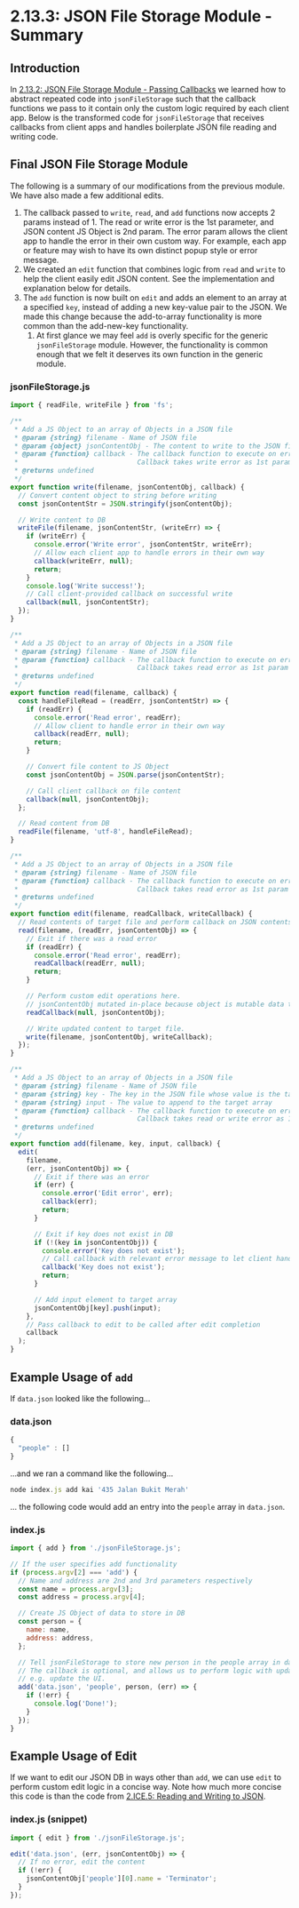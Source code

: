 # 2.13.3: JSON File Storage Module - Summary

## Introduction

In [2.13.2: JSON File Storage Module - Passing Callbacks](2.13.2-json-file-storage-module-passing-callbacks.md) we learned how to abstract repeated code into `jsonFileStorage` such that the callback functions we pass to it contain only the custom logic required by each client app. Below is the transformed code for `jsonFileStorage` that receives callbacks from client apps and handles boilerplate JSON file reading and writing code.

## Final JSON File Storage Module

The following is a summary of our modifications from the previous module. We have also made a few additional edits.

1. The callback passed to `write`, `read`, and `add` functions now accepts 2 params instead of 1. The read or write error is the 1st parameter, and JSON content JS Object is 2nd param. The error param allows the client app to handle the error in their own custom way. For example, each app or feature may wish to have its own distinct popup style or error message.
2. We created an `edit` function that combines logic from `read` and `write` to help the client easily edit JSON content. See the implementation and explanation below for details.
3. The `add` function is now built on `edit` and adds an element to an array at a specified `key`, instead of adding a new key-value pair to the JSON. We made this change because the add-to-array functionality is more common than the add-new-key functionality.
   1. At first glance we may feel `add` is overly specific for the generic `jsonFileStorage` module. However, the functionality is common enough that we felt it deserves its own function in the generic module.

### jsonFileStorage.js

```javascript
import { readFile, writeFile } from 'fs';

/**
 * Add a JS Object to an array of Objects in a JSON file
 * @param {string} filename - Name of JSON file
 * @param {object} jsonContentObj - The content to write to the JSON file
 * @param {function} callback - The callback function to execute on error or success
 *                              Callback takes write error as 1st param and JS Object as 2nd param.
 * @returns undefined
 */
export function write(filename, jsonContentObj, callback) {
  // Convert content object to string before writing
  const jsonContentStr = JSON.stringify(jsonContentObj);

  // Write content to DB
  writeFile(filename, jsonContentStr, (writeErr) => {
    if (writeErr) {
      console.error('Write error', jsonContentStr, writeErr);
      // Allow each client app to handle errors in their own way
      callback(writeErr, null);
      return;
    }
    console.log('Write success!');
    // Call client-provided callback on successful write
    callback(null, jsonContentStr);
  });
}

/**
 * Add a JS Object to an array of Objects in a JSON file
 * @param {string} filename - Name of JSON file
 * @param {function} callback - The callback function to execute on error or success
 *                              Callback takes read error as 1st param and JS Object as 2nd param.
 * @returns undefined
 */
export function read(filename, callback) {
  const handleFileRead = (readErr, jsonContentStr) => {
    if (readErr) {
      console.error('Read error', readErr);
      // Allow client to handle error in their own way
      callback(readErr, null);
      return;
    }

    // Convert file content to JS Object
    const jsonContentObj = JSON.parse(jsonContentStr);

    // Call client callback on file content
    callback(null, jsonContentObj);
  };

  // Read content from DB
  readFile(filename, 'utf-8', handleFileRead);
}

/**
 * Add a JS Object to an array of Objects in a JSON file
 * @param {string} filename - Name of JSON file
 * @param {function} callback - The callback function to execute on error or success
 *                              Callback takes read error as 1st param and JS Object as 2nd param.
 * @returns undefined
 */
export function edit(filename, readCallback, writeCallback) {
  // Read contents of target file and perform callback on JSON contents
  read(filename, (readErr, jsonContentObj) => {
    // Exit if there was a read error
    if (readErr) {
      console.error('Read error', readErr);
      readCallback(readErr, null);
      return;
    }

    // Perform custom edit operations here.
    // jsonContentObj mutated in-place because object is mutable data type.
    readCallback(null, jsonContentObj);

    // Write updated content to target file.
    write(filename, jsonContentObj, writeCallback);
  });
}

/**
 * Add a JS Object to an array of Objects in a JSON file
 * @param {string} filename - Name of JSON file
 * @param {string} key - The key in the JSON file whose value is the target array
 * @param {string} input - The value to append to the target array
 * @param {function} callback - The callback function to execute on error or success
 *                              Callback takes read or write error as 1st param and written string as 2nd param.
 * @returns undefined
 */
export function add(filename, key, input, callback) {
  edit(
    filename,
    (err, jsonContentObj) => {
      // Exit if there was an error
      if (err) {
        console.error('Edit error', err);
        callback(err);
        return;
      }

      // Exit if key does not exist in DB
      if (!(key in jsonContentObj)) {
        console.error('Key does not exist');
        // Call callback with relevant error message to let client handle
        callback('Key does not exist');
        return;
      }

      // Add input element to target array
      jsonContentObj[key].push(input);
    },
    // Pass callback to edit to be called after edit completion
    callback
  );
}
```

## Example Usage of `add`

If `data.json` looked like the following...

### data.json

```javascript
{
  "people" : []
}
```

...and we ran a command like the following...

```javascript
node index.js add kai '435 Jalan Bukit Merah'
```

... the following code would add an entry into the `people` array in `data.json`.

### index.js

```javascript
import { add } from './jsonFileStorage.js';

// If the user specifies add functionality
if (process.argv[2] === 'add') {
  // Name and address are 2nd and 3rd parameters respectively
  const name = process.argv[3];
  const address = process.argv[4];

  // Create JS Object of data to store in DB
  const person = {
    name: name,
    address: address,
  };

  // Tell jsonFileStorage to store new person in the people array in data.json.
  // The callback is optional, and allows us to perform logic with updated data,
  // e.g. update the UI.
  add('data.json', 'people', person, (err) => {
    if (!err) {
      console.log('Done!');
    }
  });
}
```

## Example Usage of Edit

If we want to edit our JSON DB in ways other than `add`, we can use `edit` to perform custom edit logic in a concise way. Note how much more concise this code is than the code from [2.ICE.5: Reading and Writing to JSON](../2.ice-in-class-exercises/2.ice.5-json-cards.md#limitations-with-current-jsonfilestorage-module).

### index.js \(snippet\)

```javascript
import { edit } from './jsonFileStorage.js';

edit('data.json', (err, jsonContentObj) => {
  // If no error, edit the content
  if (!err) {
    jsonContentObj['people'][0].name = 'Terminator';
  }
});
```

